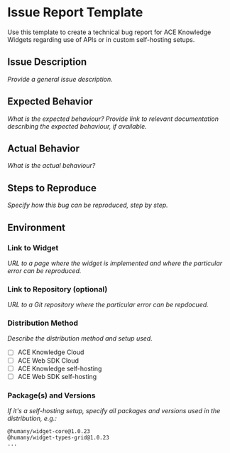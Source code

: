 # Issue Report Template
Use this template to create a technical bug report for ACE Knowledge Widgets regarding use of APIs or in custom self-hosting setups.

## Issue Description
_Provide a general issue description._

## Expected Behavior
_What is the expected behaviour? Provide link to relevant documentation describing the expected behaviour, if available._

## Actual Behavior
_What is the actual behaviour?_

## Steps to Reproduce
_Specify how this bug can be reproduced, step by step._

## Environment

### Link to Widget
_URL to a page where the widget is implemented and where the particular error can be reproduced._

### Link to Repository (optional)
_URL to a Git repository where the particular error can be repdocued._

### Distribution Method
_Describe the distribution method and setup used._

- [ ] ACE Knowledge Cloud
- [ ] ACE Web SDK Cloud
- [ ] ACE Knowledge self-hosting
- [ ] ACE Web SDK self-hosting

### Package(s) and Versions
_If it's a self-hosting setup, specify all packages and versions used in the distribution, e.g.:_
```text
@humany/widget-core@1.0.23
@humany/widget-types-grid@1.0.23
...
```
